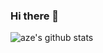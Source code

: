 ### Hi there 👋

<!--
**azenetesc/azenetesc** is a ✨ _special_ ✨ repository because its `README.md` (this file) appears on your GitHub profile.

Here are some ideas to get you started:

- 🔭 I’m currently working on ...
- 🌱 I’m currently learning ...
- 👯 I’m looking to collaborate on ...
- 🤔 I’m looking for help with ...
- 💬 Ask me about ...
- 📫 How to reach me: ...
- 😄 Pronouns: ...
- ⚡ Fun fact: ...
![Aze's GitHub stats](https://github-readme-stats.vercel.app/api?username=azenetesc&theme=radical&include_all_commits=true&count_private=true)
-->


![aze's github stats](https://github-readme-stats.vercel.app/api?username=azenetesc&show_icons=true)
